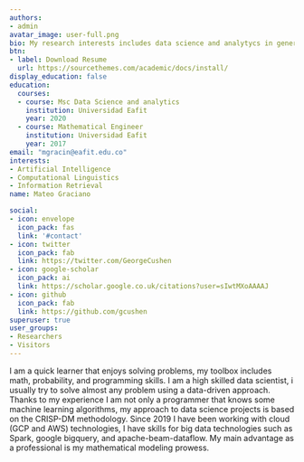 ```yaml
---
authors:
- admin
avatar_image: user-full.png
bio: My research interests includes data science and analytycs in general. I do this just for fun (And also making a living)
btn:
- label: Download Resume
  url: https://sourcethemes.com/academic/docs/install/
display_education: false
education:
  courses:
  - course: Msc Data Science and analytics 
    institution: Universidad Eafit
    year: 2020
  - course: Mathematical Engineer 
    institution: Universidad Eafit
    year: 2017
email: "mgracin@eafit.edu.co"
interests:
- Artificial Intelligence
- Computational Linguistics
- Information Retrieval
name: Mateo Graciano

social:
- icon: envelope
  icon_pack: fas
  link: '#contact'
- icon: twitter
  icon_pack: fab
  link: https://twitter.com/GeorgeCushen
- icon: google-scholar
  icon_pack: ai
  link: https://scholar.google.co.uk/citations?user=sIwtMXoAAAAJ
- icon: github
  icon_pack: fab
  link: https://github.com/gcushen
superuser: true
user_groups:
- Researchers
- Visitors
---
```


I am a quick learner that enjoys solving problems, my toolbox includes math, probability, and
programming skills. I am a high skilled data scientist, i usually try to solve almost any problem
using a data-driven approach. Thanks to my experience I am not only a programmer that knows
some machine learning algorithms, my approach to data science projects is based on the CRISP-DM
methodology. Since 2019 I have been working with cloud (GCP and AWS) technologies, I have skills
for big data technologies such as Spark, google bigquery, and apache-beam-dataflow. My main
advantage as a professional is my mathematical modeling prowess.
